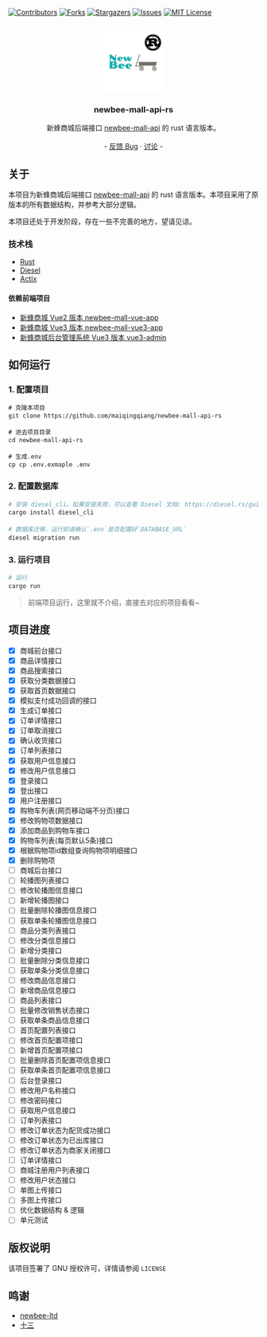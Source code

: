 <a name="readme-top"></a>

<!-- PROJECT SHIELDS -->

[![Contributors][contributors-shield]][contributors-url]
[![Forks][forks-shield]][forks-url]
[![Stargazers][stars-shield]][stars-url]
[![Issues][issues-shield]][issues-url]
[![MIT License][license-shield]][license-url]

<br />
<div align="center">
  <a href="https://github.com/newbee-ltd/newbee-mall-api">
    <img src="docs/images/logo.png" alt="Logo" width="120" height="120">
  </a>

<h3 align="center">newbee-mall-api-rs</h3>

<p align="center">
    新蜂商城后端接口 <a href="https://github.com/newbee-ltd/newbee-mall-api">newbee-mall-api</a> 的 rust 语言版本。
    <br />
    <br />
    -
    <a href="https://github.com/maiqingqiang/newbee-mall-api-rs/issues">反馈 Bug</a>
    ·
    <a href="https://github.com/maiqingqiang/newbee-mall-api-rs/discussions">讨论</a>
    -
  </p>
</div>

## 关于

本项目为新蜂商城后端接口 [newbee-mall-api](https://github.com/newbee-ltd/newbee-mall-api) 的 rust
语言版本。本项目采用了原版本的所有数据结构，并参考大部分逻辑。

本项目还处于开发阶段，存在一些不完善的地方，望请见谅。

### 技术栈

- [Rust](https://www.rust-lang.org/)
- [Diesel](https://diesel.rs/)
- [Actix](https://actix.rs/)

#### 依赖前端项目

- [新蜂商城 Vue2 版本 newbee-mall-vue-app](https://github.com/newbee-ltd/newbee-mall-vue-app)
- [新蜂商城 Vue3 版本 newbee-mall-vue3-app](https://github.com/newbee-ltd/newbee-mall-vue3-app)
- [新蜂商城后台管理系统 Vue3 版本 vue3-admin](https://github.com/newbee-ltd/vue3-admin)

## 如何运行

### 1. 配置项目

```shell
# 克隆本项目
git clone https://github.com/maiqingqiang/newbee-mall-api-rs

# 进去项目目录
cd newbee-mall-api-rs

# 生成.env
cp cp .env.exmaple .env
```

### 2. 配置数据库

```sh
# 安装 diesel_cli。如果安装失败，可以查看 Diesel 文档: https://diesel.rs/guides/getting-started
cargo install diesel_cli

# 数据库迁移，运行前请确认`.env`是否配置好`DATABASE_URL`
diesel migration run
```

### 3. 运行项目

```sh
# 运行
cargo run
```

> 前端项目运行，这里就不介绍，直接去对应的项目看看~

## 项目进度

- [X]  商城前台接口
  - [X]  商品详情接口
  - [X]  商品搜索接口
  - [X]  获取分类数据接口
  - [X]  获取首页数据接口
  - [X]  模拟支付成功回调的接口
  - [X]  生成订单接口
  - [X]  订单详情接口
  - [X]  订单取消接口
  - [X]  确认收货接口
  - [X]  订单列表接口
  - [X]  获取用户信息接口
  - [X]  修改用户信息接口
  - [X]  登录接口
  - [X]  登出接口
  - [X]  用户注册接口
  - [X]  购物车列表(网页移动端不分页)接口
  - [X]  修改购物项数据接口
  - [X]  添加商品到购物车接口
  - [X]  购物车列表(每页默认5条)接口
  - [X]  根据购物项id数组查询购物项明细接口
  - [X]  删除购物项
- [ ]  商城后台接口
  - [ ]  轮播图列表接口
  - [ ]  修改轮播图信息接口
  - [ ]  新增轮播图接口
  - [ ]  批量删除轮播图信息接口
  - [ ]  获取单条轮播图信息接口
  - [ ]  商品分类列表接口
  - [ ]  修改分类信息接口
  - [ ]  新增分类接口
  - [ ]  批量删除分类信息接口
  - [ ]  获取单条分类信息接口
  - [ ]  修改商品信息接口
  - [ ]  新增商品信息接口
  - [ ]  商品列表接口
  - [ ]  批量修改销售状态接口
  - [ ]  获取单条商品信息接口
  - [ ]  首页配置列表接口
  - [ ]  修改首页配置项接口
  - [ ]  新增首页配置项接口
  - [ ]  批量删除首页配置项信息接口
  - [ ]  获取单条首页配置项信息接口
  - [ ]  后台登录接口
  - [ ]  修改用户名称接口
  - [ ]  修改密码接口
  - [ ]  获取用户信息接口
  - [ ]  订单列表接口
  - [ ]  修改订单状态为配货成功接口
  - [ ]  修改订单状态为已出库接口
  - [ ]  修改订单状态为商家关闭接口
  - [ ]  订单详情接口
  - [ ]  商城注册用户列表接口
  - [ ]  修改用户状态接口
  - [ ]  单图上传接口
  - [ ]  多图上传接口
- [ ]  优化数据结构 & 逻辑
- [ ]  单元测试

## 版权说明

该项目签署了 GNU 授权许可，详情请参阅 `LICENSE`

## 鸣谢

- [newbee-ltd](https://github.com/newbee-ltd)
- [十三](https://github.com/ZHENFENG13)

<!-- MARKDOWN LINKS & IMAGES -->

[contributors-shield]: https://img.shields.io/github/contributors/maiqingqiang/newbee-mall-api-rs.svg?style=for-the-badge
[contributors-url]: https://github.com/maiqingqiang/newbee-mall-api-rs/graphs/contributors
[forks-shield]: https://img.shields.io/github/forks/maiqingqiang/newbee-mall-api-rs.svg?style=for-the-badge
[forks-url]: https://github.com/maiqingqiang/newbee-mall-api-rs/network/members
[stars-shield]: https://img.shields.io/github/stars/maiqingqiang/newbee-mall-api-rs.svg?style=for-the-badge
[stars-url]: https://github.com/maiqingqiang/newbee-mall-api-rs/stargazers
[issues-shield]: https://img.shields.io/github/issues/maiqingqiang/newbee-mall-api-rs.svg?style=for-the-badge
[issues-url]: https://github.com/maiqingqiang/newbee-mall-api-rs/issues
[license-shield]: https://img.shields.io/github/license/maiqingqiang/newbee-mall-api-rs.svg?style=for-the-badge
[license-url]: https://github.com/maiqingqiang/newbee-mall-api-rs/blob/master/LICENSE.txt
